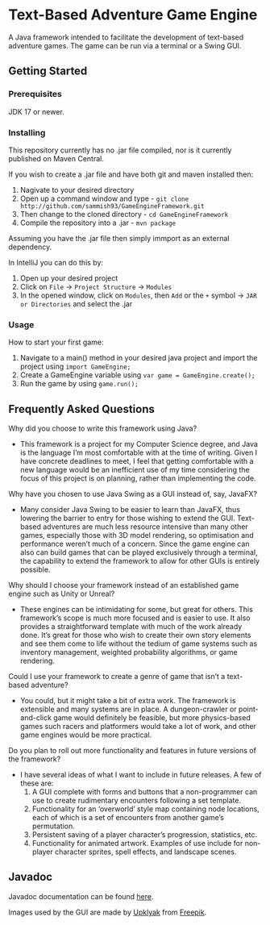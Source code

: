Text-Based Adventure Game Engine
============

A Java framework intended to facilitate the development of text-based adventure games. The game can be run via a terminal or a Swing GUI.

Getting Started
---------------

### Prerequisites

JDK 17 or newer.

### Installing

This repository currently has no .jar file compiled, nor is it currently published on Maven Central.

If you wish to create a .jar file and have both git and maven installed then:
1. Nagivate to your desired directory
2. Open up a command window and type - `git clone http://github.com/sammish93/GameEngineFramework.git`
3. Then change to the cloned directory - `cd GameEngineFramework`
4. Compile the repository into a .jar - `mvn package`

Assuming you have the .jar file then simply immport as an external dependency.

In IntelliJ you can do this by:
1. Open up your desired project
2. Click on `File` -> `Project Structure` -> `Modules`
3. In the opened window, click on `Modules`, then `Add` or the `+` symbol -> `JAR or Directories` and select the .jar

### Usage

How to start your first game:
1. Navigate to a main() method in your desired java project and import the project using `import GameEngine;`
2. Create a GameEngine variable using `var game = GameEngine.create();`
3. Run the game by using `game.run();`

## Frequently Asked Questions

Why did you choose to write this framework using Java?
- This framework is a project for my Computer Science degree, and Java is the language I’m most comfortable with at the time of writing. Given I have concrete deadlines to meet, I feel that getting comfortable with a new language would be an inefficient use of my time considering the focus of this project is on planning, rather than implementing the code.

Why have you chosen to use Java Swing as a GUI instead of, say, JavaFX?
- Many consider Java Swing to be easier to learn than JavaFX, thus lowering the barrier to entry for those wishing to extend the GUI. Text-based adventures are much less resource intensive than many other games, especially those with 3D model rendering, so optimisation and performance weren’t much of a concern. Since the game engine can also can build games that can be played exclusively through a terminal, the capability to extend the framework to allow for other GUIs is entirely possible.

Why should I choose your framework instead of an established game engine such as Unity or Unreal?
- These engines can be intimidating for some, but great for others. This framework’s scope is much more focused and is easier to use. It also provides a straightforward template with much of the work already done. It’s great for those who wish to create their own story elements and see them come to life without the tedium of game systems such as inventory management, weighted probability algorithms, or game rendering.

Could I use your framework to create a genre of game that isn’t a text-based adventure?
- You could, but it might take a bit of extra work. The framework is extensible and many systems are in place. A dungeon-crawler or point-and-click game would definitely be feasible, but more physics-based games such racers and platformers would take a lot of work, and other game engines would be more practical.

Do you plan to roll out more functionality and features in future versions of the framework?
- I have several ideas of what I want to include in future releases. A few of these are:
  1. A GUI complete with forms and buttons that a non-programmer can use to create rudimentary encounters following a set template.
  2. Functionality for an ‘overworld’ style map containing node locations, each of which is a set of encounters from another game’s permutation.
  3. Persistent saving of a player character’s progression, statistics, etc.
  4. Functionality for animated artwork. Examples of use include for non-player character sprites, spell effects, and landscape scenes.

## Javadoc
Javadoc documentation can be found [here](https://htmlpreview.github.io/?https://github.com/sammish93/GameEngineFramework/blob/main/javadoc/index.html).

Images used by the GUI are made by [Upklyak](https://www.freepik.com/author/upklyak) from [Freepik](https://www.freepik.com).
